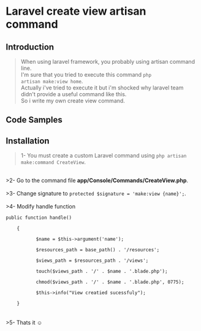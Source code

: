 # Laravel create view artisan command

## Introduction

> When using laravel framework, you probably using artisan command line.
<br/>I'm sure that you tried to execute this command <code>php artisan make:view home</code>.
<br/>Actually i've tried to execute it but i'm shocked why laravel team didn't provide a useful command like this.
<br/> So  i write my own create view command.

## Code Samples



## Installation

> 1- You must create a custom Laravel command using <code>php artisan make:command CreateView</code>.<br/>
<br/>
>2- Go to  the command file  <strong>app/Console/Commands/CreateView.php</strong>.
<br/>
<br/>
>3- Change signature to <code>protected $signature = 'make:view {name}';</code>.
<br/>
<br/>
>4- Modify handle function<br/>
<code>
public function handle()<br/>
    {<br/>
        &nbsp;&nbsp;&nbsp;$name = $this->argument('name');<br/>
        &nbsp;&nbsp;&nbsp;$resources_path = base_path() . '/resources';<br/>
        &nbsp;&nbsp;&nbsp;$views_path = $resources_path . '/views';<br/>
        &nbsp;&nbsp;&nbsp;touch($views_path . '/' . $name . '.blade.php');<br/>
        &nbsp;&nbsp;&nbsp;chmod($views_path . '/' . $name . '.blade.php', 0775);<br/>
        &nbsp;&nbsp;&nbsp;$this->info("View creatied sucessfuly");<br/>
    }
</code>
<br/>
<br/>
>5- Thats it 	&#x263a;
